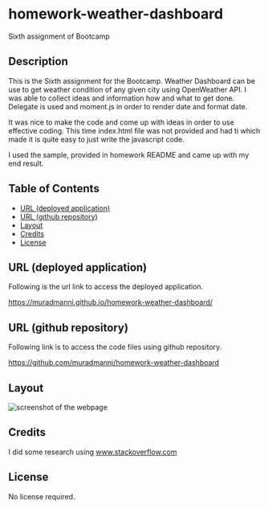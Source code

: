 # homework-weather-dashboard
Sixth assignment of Bootcamp

## Description

This is the Sixth assignment for the Bootcamp. Weather Dashboard can be use to get weather condition of any given city using OpenWeather API. I was able to collect ideas and information how and what to get done. Delegate is used and moment.js in order to render date and format date.

It was nice to make the code and come up with ideas in order to use effective coding. This time index.html file was not provided and had ti which made it is quite easy to just write the javascript code.

I used the sample, provided in homework README and came up with my end result.

## Table of Contents

- [URL (deployed application)](#url)
- [URL (github repository)](#urlrepo)
- [Layout](#layout)
- [Credits](#credits)
- [License](#license)

## URL (deployed application)<a name="url"></a>

Following is the url link to access the deployed application.

https://muradmanni.github.io/homework-weather-dashboard/


## URL (github repository)<a name="urlrepo"></a>

Following link is to access the code files using github repository.

https://github.com/muradmanni/homework-weather-dashboard


## Layout
   ![screenshot of the webpage](assets/images/screenshot.gif)

## Credits

I did some research using www.stackoverflow.com

## License

No license required.
